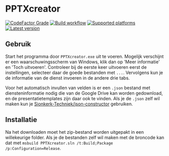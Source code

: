 # PPTXcreator
[![CodeFactor Grade](https://img.shields.io/codefactor/grade/github/Sionkerk-Techniek/PPTXcreator)](https://www.codefactor.io/repository/github/sionkerk-techniek/pptxcreator) [![Build workflow](https://img.shields.io/github/workflow/status/Sionkerk-Techniek/PPTXcreator/.NET%20Framework%20Build)](https://github.com/Sionkerk-Techniek/PPTXcreator/actions/workflows/netframeworkbuild.yaml?query=branch%3Amaster) [![Supported platforms](https://img.shields.io/badge/platform-windows-informational)](#) [![Latest version](https://img.shields.io/github/v/tag/Sionkerk-Techniek/PPTXcreator?label=laatste%20versie)](https://github.com/Sionkerk-Techniek/PPTXcreator/releases/latest)

## Gebruik
Start het programma door `PPTXcreator.exe` uit te voeren. Mogelijk verschijnt er een waarschuwingsscherm van Windows, klik dan op 'Meer informatie' en 'Toch uitvoeren'. Controleer bij de eerste keer uitvoeren eerst de instellingen, selecteer daar de goede bestanden met `...`. Vervolgens kun je de informatie van de dienst invoeren in de andere drie tabs.

Voor het automatisch invullen van velden is er een `.json` bestand met diensteninformatie nodig die van de Google Drive kan worden gedownload, en de presentatietemplates zijn daar ook te vinden. Als je de `.json` zelf wil maken kun je [Sionkerk-Techniek/json-constructor](https://github.com/Sionkerk-Techniek/json-constructor) gebruiken.

## Installatie
Na het downloaden moet het zip-bestand worden uitgepakt in een willekeurige folder. Als je de bestanden zelf wil maken met de broncode kan dat met `msbuild PPTXcreator.sln /t:Build;Package /p:Configuration=Release`.
